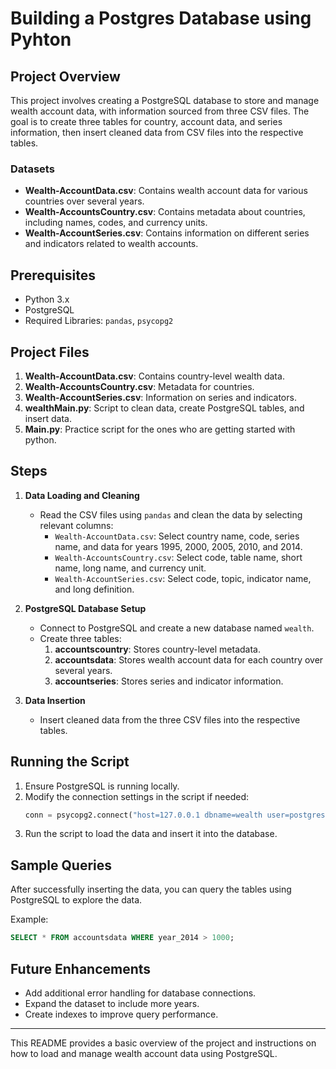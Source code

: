 # Building a Postgres Database using Pyhton

## Project Overview
This project involves creating a PostgreSQL database to store and manage wealth account data, with information sourced from three CSV files. The goal is to create three tables for country, account data, and series information, then insert cleaned data from CSV files into the respective tables.

### Datasets
- **Wealth-AccountData.csv**: Contains wealth account data for various countries over several years.
- **Wealth-AccountsCountry.csv**: Contains metadata about countries, including names, codes, and currency units.
- **Wealth-AccountSeries.csv**: Contains information on different series and indicators related to wealth accounts.

## Prerequisites
- Python 3.x
- PostgreSQL
- Required Libraries: `pandas`, `psycopg2`

## Project Files
1. **Wealth-AccountData.csv**: Contains country-level wealth data.
2. **Wealth-AccountsCountry.csv**: Metadata for countries.
3. **Wealth-AccountSeries.csv**: Information on series and indicators.
4. **wealthMain.py**: Script to clean data, create PostgreSQL tables, and insert data.
5. **Main.py**: Practice script for the ones who are getting started with python.

## Steps
1. **Data Loading and Cleaning**
   - Read the CSV files using `pandas` and clean the data by selecting relevant columns:
     - `Wealth-AccountData.csv`: Select country name, code, series name, and data for years 1995, 2000, 2005, 2010, and 2014.
     - `Wealth-AccountsCountry.csv`: Select code, table name, short name, long name, and currency unit.
     - `Wealth-AccountSeries.csv`: Select code, topic, indicator name, and long definition.
   
2. **PostgreSQL Database Setup**
   - Connect to PostgreSQL and create a new database named `wealth`.
   - Create three tables:
     1. **accountscountry**: Stores country-level metadata.
     2. **accountsdata**: Stores wealth account data for each country over several years.
     3. **accountseries**: Stores series and indicator information.

3. **Data Insertion**
   - Insert cleaned data from the three CSV files into the respective tables.

## Running the Script
1. Ensure PostgreSQL is running locally.
2. Modify the connection settings in the script if needed:
   ```python
   conn = psycopg2.connect("host=127.0.0.1 dbname=wealth user=postgres password=root")
   ```
3. Run the script to load the data and insert it into the database.

## Sample Queries
After successfully inserting the data, you can query the tables using PostgreSQL to explore the data.

Example:
```sql
SELECT * FROM accountsdata WHERE year_2014 > 1000;
```

## Future Enhancements
- Add additional error handling for database connections.
- Expand the dataset to include more years.
- Create indexes to improve query performance.

---

This README provides a basic overview of the project and instructions on how to load and manage wealth account data using PostgreSQL.
